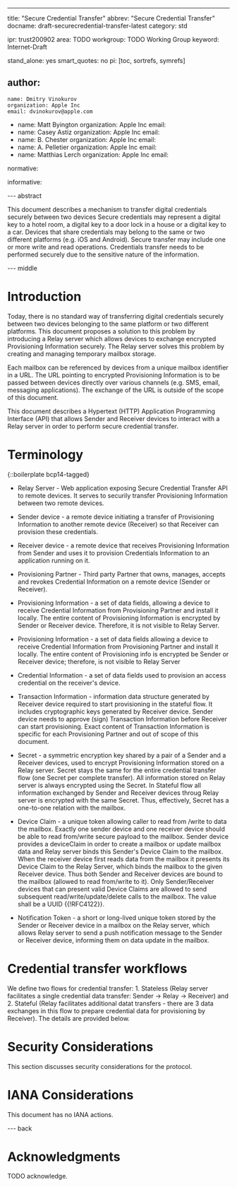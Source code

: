 ---
title: "Secure Credential Transfer"
abbrev: "Secure Credential Transfer"
docname: draft-securecredential-transfer-latest
category: std

ipr: trust200902
area: TODO
workgroup: TODO Working Group
keyword: Internet-Draft

stand_alone: yes
smart_quotes: no
pi: [toc, sortrefs, symrefs]

author:
 -
    name: Dmitry Vinokurov
    organization: Apple Inc
    email: dvinokurov@apple.com
 -
    name: Matt Byington
    organization: Apple Inc
    email: 
 -
    name: Casey Astiz
    organization: Apple Inc
    email: 
 -
    name: B. Chester
    organization: Apple Inc
    email: 
 -
    name: A. Pelletier
    organization: Apple Inc
    email: 
 -
    name: Matthias Lerch
    organization: Apple Inc
    email: 

normative:

informative:


--- abstract

This document describes a mechanism to transfer digital credentials securely between two devices
Secure credentials may represent a digital key to a hotel room, a digital key to a door lock in a house 
or a digital key to a car. Devices that share credentials may belong to the same or two different platforms (e.g. iOS and Android).
Secure transfer may include one or more write and read operations.
Credentials transfer needs to be performed securely due to the sensitive nature of the information.

--- middle

# Introduction

Today, there is no standard way of transferring digital credentials securely between two devices 
belonging to the same platform or two different platforms. This document proposes a solution to this problem 
by introducing a Relay server which allows devices to exchange encrypted Provisioning Information securely.
The Relay server solves this problem by creating and managing temporary mailbox storage.

Each mailbox can be referenced by devices from a unique mailbox identifier in a URL.
The URL pointing to encrypted Provisioning Information is to be passed between devices directly 
over various channels (e.g. SMS, email, messaging applications).
The exchange of the URL is outside of the scope of this document.

This document describes a Hypertext (HTTP) Application Programming Interface (API) that allows 
Sender and Receiver devices to interact with a Relay server in order to perform secure credential transfer.


# Terminology

{::boilerplate bcp14-tagged}

- Relay Server - Web application exposing Secure Credential Transfer API to remote devices. It serves to securily transfer Provisioning Information between two remote devices.

- Sender device - a remote device initiating a transfer of Provisioning Information to another remote device (Receiver) so that Receiver can provision these credentials.

- Receiver device - a remote device that receives Provisioning Information from Sender and uses it to provision Credentials Information to an application running on it.

- Provisioning Partner - Third party Partner that owns, manages, accepts and revokes Credential Information on a remote device (Sender or Receiver).

- Provisioning Information - a set of data fields, allowing a device to receive Credential Information from Provisioning Partner and install it locally. The entire content of Provisioning Information is encrypted by Sender or Receiver device. Therefore, it is not visible to Relay Server.

- Provisioning Information - a set of data fields allowing a device to receive Credential Information from Provisioning Partner and install it locally. The entire content of Provisioning info is encrypted be Sender or Receiver device; therefore, is not visible to Relay Server

- Credential Information - a set of data fields used to provision an access credential on the receiver's device.

- Transaction Information - information data structure generated by Receiver device required to start provisioning in the stateful flow. It includes cryptographic keys generated by Receiver device. Sender device needs to approve (sign) Transaction Information before Receiver can start provisioning. Exact content of Transaction Information is specific for each Provisioning Partner and out of scope of this document.

- Secret - a symmetric encryption key shared by a pair of a Sender and a Receiver devices, used to encrypt Provisioning Information stored on a Relay server. Secret stays the same for the entire credential transfer flow (one Secret per complete transfer). All information stored on Relay server is always encrypted using the Secret. In Stateful flow all information exchanged by Sender and Receiver devices throug Relay server is encrypted with the same Secret. Thus, effectively, Secret has a one-to-one relation with the mailbox.

- Device Claim - a unique token allowing caller to read from /write to data the mailbox. Exactly one sender device and one receiver device should be able to read from/write secure payload to the mailbox. Sender device provides a deviceClaim in order to create a mailbox or update mailbox data and Relay server binds this Sender's Device Claim to the mailbox. When the receiver device first reads data from the mailbox it presents its Device Claim to the Relay Server, which binds the mailbox to the given Receiver device. Thus both Sender and Receiver devices are bound to the mailbox (allowed to read from/write to it). Only Sender/Receiver devices that can present valid Device Claims are allowed to send subsequent read/write/update/delete calls to the mailbox. The value shall be a UUID {{!RFC4122}}.
 
- Notification Token - a short or long-lived unique token stored by the Sender or Receiver device in a mailbox on the Relay server, which allows Relay server to send a push notification message to the Sender or Receiver device, informing them on data update in the mailbox.


# Credential transfer workflows

We define two flows for credential transfer: 1. Stateless (Relay server facilitates a single credential data transfer: Sender -> Relay -> Receiver) and 2. Stateful (Relay facilitates additional datat transfers - there are 3 data exchanges in this flow to prepare credential data for provisioning by Receiver). The details are provided below.


# Security Considerations

This section discusses security considerations for the protocol.


# IANA Considerations

This document has no IANA actions.


--- back

# Acknowledgments

TODO acknowledge.
